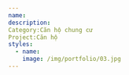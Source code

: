 ```yaml
---
name:
description:
Category:Căn hộ chung cư
Project:Căn hộ
styles:
  - name:
    image: /img/portfolio/03.jpg
---
```

